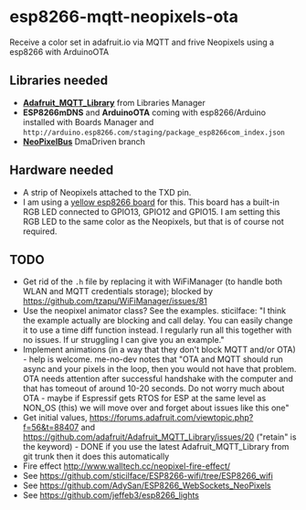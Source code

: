 # esp8266-mqtt-neopixels-ota

Receive a color set in adafruit.io via MQTT and frive Neopixels using a esp8266 with ArduinoOTA

## Libraries needed

 * [__Adafruit_MQTT_Library__](https://github.com/adafruit/Adafruit_MQTT_Library) from Libraries Manager
 * __ESP8266mDNS__ and __ArduinoOTA__ coming with esp8266/Arduino installed with Boards Manager and `http://arduino.esp8266.com/staging/package_esp8266com_index.json`
 * [__NeoPixelBus__](https://github.com/Makuna/NeoPixelBus/tree/DmaDriven) DmaDriven branch

## Hardware needed
 * A strip of Neopixels attached to the TXD pin.
 * I am using a [yellow esp8266 board](http://blog.squix.ch/2015/01/esp8266-test-board-review.html) for this. This board has a built-in RGB LED connected to GPIO13, GPIO12 and GPIO15. I am setting this RGB LED to the same color as the Neopixels, but that is of course not required.

## TODO
 * Get rid of the `.h` file by replacing it with WiFiManager (to handle both WLAN and MQTT credentials storage); blocked by https://github.com/tzapu/WiFiManager/issues/81
 * Use the neopixel animator class? See the examples. sticilface: "I think the example actually are blocking and call delay. You can easily change it to use a time diff function instead. I regularly run all this together with no issues.
If ur struggling I can give you an example."
 * Implement animations (in a way that they don't block MQTT and/or OTA) - help is welcome. me-no-dev notes that "OTA and MQTT should run async and your pixels in the loop, then you would not have that problem. OTA needs attention after successful handshake with the computer and that has tomeout of around 10-20 seconds. Do not worry much about OTA - maybe if Espressif gets RTOS for ESP at the same level as NON_OS (this) we will move over and forget about issues like this one"
 * Get initial values, https://forums.adafruit.com/viewtopic.php?f=56&t=88407 and https://github.com/adafruit/Adafruit_MQTT_Library/issues/20 ("retain" is the keyword) - DONE if you use the latest Adafruit_MQTT_Library from git trunk then it does this automatically
 * Fire effect http://www.walltech.cc/neopixel-fire-effect/
 * See https://github.com/sticilface/ESP8266-wifi/tree/ESP8266_wifi
 * See https://github.com/AdySan/ESP8266_WebSockets_NeoPixels
 * See https://github.com/jeffeb3/esp8266_lights
